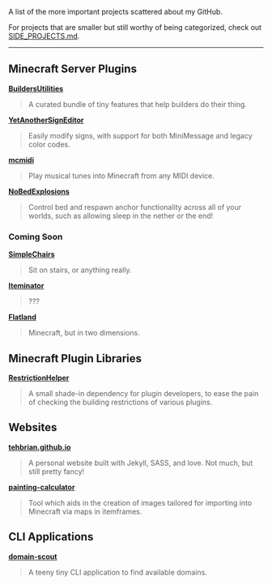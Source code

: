 A list of the more important projects scattered about my GitHub.

For projects that are smaller but still worthy of being categorized, check out [SIDE_PROJECTS.md](SIDE_PROJECTS.md).

---

## Minecraft Server Plugins

[**BuildersUtilities**][bu]

> A curated bundle of tiny features that help builders do their thing.

[**YetAnotherSignEditor**][yase]

> Easily modify signs, with support for both MiniMessage and legacy color codes.

[**mcmidi**][mcmidi]

> Play musical tunes into Minecraft from any MIDI device.

[**NoBedExplosions**][nbe]

> Control bed and respawn anchor functionality across all of your worlds, such as allowing sleep in the nether or the end!

[bu]: https://github.com/TehBrian/BuildersUtilities
[yase]: https://github.com/TehBrian/YetAnotherSignEditor
[mcmidi]: https://github.com/mcmidi-uwu
[nbe]: https://github.com/TehBrian/NoBedExplosions

### Coming Soon

[**SimpleChairs**][sc]

> Sit on stairs, or anything really.

[**Iteminator**][iteminator]

> ???

[**Flatland**][fl]

> Minecraft, but in two dimensions.

[sc]: https://github.com/TehBrian/SimpleChairs
[iteminator]: https://github.com/TehBrian/Iteminator
[fl]: https://github.com/TehBrian/Flatland

## Minecraft Plugin Libraries

[**RestrictionHelper**][rh]

> A small shade-in dependency for plugin developers, to ease the pain of checking the building restrictions of various plugins.

[rh]: https://github.com/TehBrian/RestrictionHelper

## Websites

[**tehbrian.github.io**][tehbrian]

> A personal website built with Jekyll, SASS, and love. Not much, but still pretty fancy!

[**painting-calculator**][pc]

> Tool which aids in the creation of images tailored for importing into Minecraft via maps in itemframes.

[tehbrian]: https://github.com/TehBrian/tehbrian.github.io
[pc]: https://github.com/TehBrian/painting-calculator

## CLI Applications

[**domain-scout**][ds]

> A teeny tiny CLI application to find available domains.

[ds]: https://github.com/TehBrian/domain-scout
